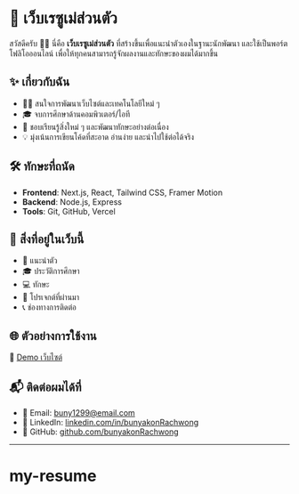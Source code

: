 # 💼 เว็บเรซูเม่ส่วนตัว  

สวัสดีครับ 🙋‍♂️ นี่คือ **เว็บเรซูเม่ส่วนตัว** ที่สร้างขึ้นเพื่อแนะนำตัวเองในฐานะนักพัฒนา และใช้เป็นพอร์ตโฟลิโอออนไลน์ เพื่อให้ทุกคนสามารถรู้จักผลงานและทักษะของผมได้มากขึ้น  

## ✨ เกี่ยวกับฉัน
- 👨‍💻 สนใจการพัฒนาเว็บไซต์และเทคโนโลยีใหม่ ๆ  
- 🎓 จบการศึกษาด้านคอมพิวเตอร์/ไอที  
- 🚀 ชอบเรียนรู้สิ่งใหม่ ๆ และพัฒนาทักษะอย่างต่อเนื่อง  
- 💡 มุ่งเน้นการเขียนโค้ดที่สะอาด อ่านง่าย และนำไปใช้ต่อได้จริง  

## 🛠️ ทักษะที่ถนัด
- **Frontend**: Next.js, React, Tailwind CSS, Framer Motion  
- **Backend**: Node.js, Express  
- **Tools**: Git, GitHub, Vercel  

## 📂 สิ่งที่อยู่ในเว็บนี้
- 👋 แนะนำตัว  
- 🎓 ประวัติการศึกษา  
- 💻 ทักษะ  
- 📂 โปรเจกต์ที่ผ่านมา  
- 📞 ช่องทางการติดต่อ  

## 🌐 ตัวอย่างการใช้งาน
🔗 [Demo เว็บไซต์](https://your-resume-demo.vercel.app/)  

## 📬 ติดต่อผมได้ที่
- 📧 Email: buny1299@email.com  
- 💼 LinkedIn: [linkedin.com/in/bunyakonRachwong](https://linkedin.com/in/bunyakonRachwong)  
- 🐙 GitHub: [github.com/bunyakonRachwong](https://github.com/bunyakonRachwong)  

---


# my-resume
